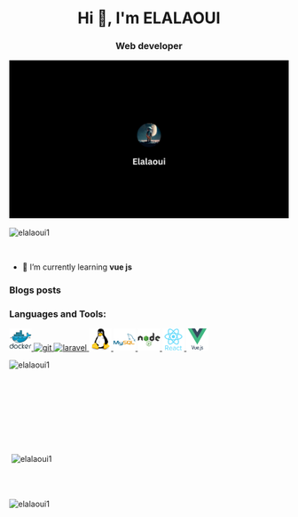 <h1 align="center">Hi 👋, I'm ELALAOUI</h1>
<h3 align="center">Web developer</h3>
<img src='img/elalaoui.png' alt='Alt Text'>

<p align="left"> <img src="https://komarev.com/ghpvc/?username=elalaoui1&label=Profile%20views&color=0e75b6&style=flat" alt="elalaoui1" /> </p>



<p align="left"> <a href="https://twitter.com/" target="blank"><img src="https://img.shields.io/twitter/follow/?logo=twitter&style=for-the-badge" alt="" /></a> </p>

- 🌱 I’m currently learning **vue js**

### Blogs posts
<!-- BLOG-POST-LIST:START -->
<!-- BLOG-POST-LIST:END -->

<h3 align="left">Languages and Tools:</h3>

<p align="left"> <a href="https://www.docker.com/" target="_blank" rel="noreferrer"> <img src="https://raw.githubusercontent.com/devicons/devicon/master/icons/docker/docker-original-wordmark.svg" alt="docker" width="40" height="40"/> </a> <a href="https://git-scm.com/" target="_blank" rel="noreferrer"> <img src="https://www.vectorlogo.zone/logos/git-scm/git-scm-icon.svg" alt="git" width="40" height="40"/> </a> <a href="https://laravel.com/" target="_blank" rel="noreferrer"> <img src="https://laravel.com/img/logomark.min.svg" alt="laravel" width="40" height="40"/> </a> <a href="https://www.linux.org/" target="_blank" rel="noreferrer"> <img src="https://raw.githubusercontent.com/devicons/devicon/master/icons/linux/linux-original.svg" alt="linux" width="40" height="40"/> </a> <a href="https://www.mysql.com/" target="_blank" rel="noreferrer"> <img src="https://raw.githubusercontent.com/devicons/devicon/master/icons/mysql/mysql-original-wordmark.svg" alt="mysql" width="40" height="40"/> </a> <a href="https://nodejs.org" target="_blank" rel="noreferrer"> <img src="https://raw.githubusercontent.com/devicons/devicon/master/icons/nodejs/nodejs-original-wordmark.svg" alt="nodejs" width="40" height="40"/> </a> <a href="https://reactjs.org/" target="_blank" rel="noreferrer"> <img src="https://raw.githubusercontent.com/devicons/devicon/master/icons/react/react-original-wordmark.svg" alt="react" width="40" height="40"/> </a> <a href="https://vuejs.org/" target="_blank" rel="noreferrer"> <img src="https://raw.githubusercontent.com/devicons/devicon/master/icons/vuejs/vuejs-original-wordmark.svg" alt="vuejs" width="40" height="40"/> </a> </p>





<p><img align="left" src="https://github-readme-stats.vercel.app/api/top-langs?username=elalaoui1&show_icons=true&locale=en&layout=compact" alt="elalaoui1" /></p><br/><br/><br/><br/><br/><br/><br/><br/><br/>
<p>&nbsp;<img align="center" src="https://github-readme-stats.vercel.app/api?username=elalaoui1&show_icons=true&locale=en" alt="elalaoui1" /></p><br/><br/>

<p><img align="center" src="https://github-readme-streak-stats.herokuapp.com/?user=elalaoui1&" alt="elalaoui1" /></p>
